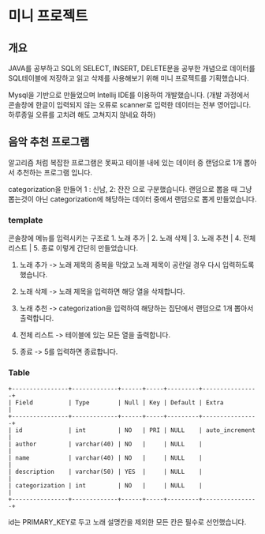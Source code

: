 # 미니 프로젝트

## 개요

JAVA를 공부하고 SQL의 SELECT, INSERT, DELETE문을 공부한 개념으로 데이터를 SQL테이블에 저장하고 읽고 삭제를 사용해보기 위해 미니 프로젝트를 기획했습니다.

Mysql을 기반으로 만들었으며 Intellij IDE를 이용하여 개발했습니다. (개발 과정에서 콘솔창에 한글이 입력되지 않는 오류로 scanner로 입력한 데이터는 전부 영어입니다.
하루종일 오류를 고치려 해도 고쳐지지 않네요 하하)

## 음악 추천 프로그램
알고리즘 처럼 복잡한 프로그램은 못짜고 테이블 내에 있는 데이터 중 랜덤으로 1개 뽑아서 추천하는 프로그램 입니다.

categorization을 만들어 1 : 신남, 2: 잔잔 으로 구분했습니다. 랜덤으로 뽑을 때 그냥 뽑는것이 아닌 categorization에 해당하는 데이터 중에서 랜덤으로 뽑게 만들었습니다.

### template

콘솔창에 메뉴를 입력시키는 구조로 1. 노래 추가 | 2. 노래 삭제 | 3. 노래 추천 | 4. 전체 리스트 | 5. 종료 이렇게 간단히 만들었습니다.

1. 노래 추가 -> 노래 제목의 중복을 막았고 노래 제목이 공란일 경우 다시 입력하도록 했습니다.

2. 노래 삭제 -> 노래 제목을 입력하면 해당 열을 삭제합니다.

3. 노래 추천 -> categorization을 입력하여 해당하는 집단에서 랜덤으로 1개 뽑아서 출력합니다.

4. 전체 리스트 -> 테이블에 있는 모든 열을 출력합니다.

5. 종료 -> 5를 입력하면 종료합니다.

### Table
```
+----------------+-------------+------+-----+---------+----------------+
| Field          | Type        | Null | Key | Default | Extra          |
+----------------+-------------+------+-----+---------+----------------+
| id             | int         | NO   | PRI | NULL    | auto_increment |
| author         | varchar(40) | NO   |     | NULL    |                |
| name           | varchar(40) | NO   |     | NULL    |                |
| description    | varchar(50) | YES  |     | NULL    |                |
| categorization | int         | NO   |     | NULL    |                |
+----------------+-------------+------+-----+---------+----------------+
```
id는 PRIMARY_KEY로 두고 노래 설명칸을 제외한 모든 칸은 필수로 선언했습니다.

